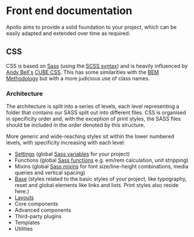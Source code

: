 # Front end documentation

Apollo aims to provide a solid foundation to your project, which can be easily adapted and extended over time as required.

## CSS

CSS is based on [Sass](http://sass-lang.com/) (using the [SCSS syntax](https://sass-lang.com/documentation/syntax)) and is heavily influenced by [Andy Bell's](https://github.com/andy-piccalilli/) [CUBE CSS](https://cube.fyi/). This has some similarities with the [BEM Methodology](http://getbem.com/) but with a more judicious use of class names.

### Architecture

The architecture is split into a series of levels, each level representing a folder that contains our SASS split out into different files. CSS is organised in specificity order and, with the exception of print styles, the SASS files should be included in the order denoted by this structure.

More generic and wide-reaching styles sit within the lower numbered levels, with specificity increasing with each level:

- [Settings](settings/README.md) (global [Sass variables](https://sass-lang.com/documentation/variables) for your project)
- Functions (global [Sass functions](https://sass-lang.com/documentation/values/functions) e.g. em/rem calculation, unit stripping)
- Mixins (global [Sass mixins](https://sass-lang.com/documentation/at-rules/mixin) for font size/line-height combinations, media queries and vertical spacing)
- [Base]() (styles related to the basic styles of your project, like typography, reset and global elements like links and lists. Print styles also reside here.)
- [Layouts](layouts/README.md)
- Core components
- Advanced components
- Third-party plugins
- Templates
- Utilities